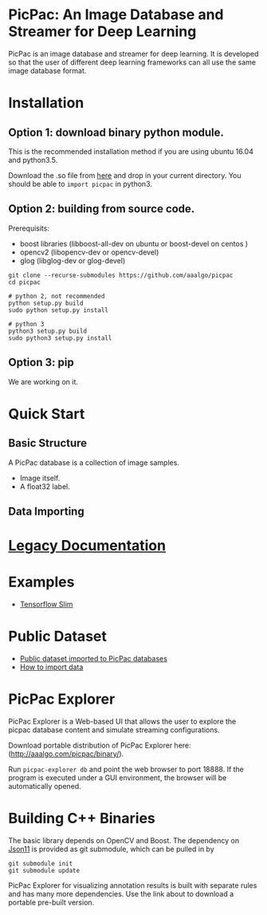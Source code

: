 PicPac: An Image Database and Streamer for Deep Learning
========================================================

PicPac is an image database and streamer for deep learning.
It is developed so that the user of different deep learning frameworks
can all use the same image database format. 

# Installation 

## Option 1: download binary python module.

This is the recommended installation method if you are using ubuntu
16.04 and python3.5.

Download the .so file from
[here](http://www.aaalgo.com/picpac/binary/picpac.cpython-35m-x86_64-linux-gnu.so)
and drop in your current directory.  You should be able to `import picpac` in python3.

## Option 2: building from source code.

Prerequisits:
- boost libraries  (libboost-all-dev on ubuntu or boost-devel on centos )
- opencv2  (libopencv-dev or opencv-devel)
- glog  (libglog-dev or glog-devel)

```
git clone --recurse-submodules https://github.com/aaalgo/picpac
cd picpac

# python 2, not recommended
python setup.py build
sudo python setup.py install

# python 3
python3 setup.py build
sudo python3 setup.py install
```

## Option 3: pip

We are working on it.


# Quick Start

## Basic Structure

A PicPac database is a collection of image samples.

- Image itself.
- A float32 label.


## Data Importing



# [Legacy Documentation](http://picpac.readthedocs.org/en/latest/)


# Examples

- [Tensorflow Slim](https://github.com/aaalgo/cls)

# Public Dataset

- [Public dataset imported to PicPac databases](http://www.aaalgo.com/picpac/datasets/)
- [How to import data](http://picpac.readthedocs.io/en/latest/import/)


# PicPac Explorer

PicPac Explorer is a Web-based UI that allows the user to explore the
picpac database content and simulate streaming configurations.

Download portable distribution of PicPac Explorer here: (http://aaalgo.com/picpac/binary/).

Run ```picpac-explorer db``` and point the web browser to port 18888.  If the program is executed under a GUI environment, the browser will be automatically opened.

# Building C++ Binaries

The basic library depends on OpenCV and Boost.  The dependency on [Json11](https://github.com/dropbox/json11)
is provided as git submodule, which can be pulled in by 
```
git submodule init
git submodule update
```

PicPac Explorer for visualizing annotation results is built with separate rules and has many more
dependencies.  Use the link about to download a portable pre-built version.


